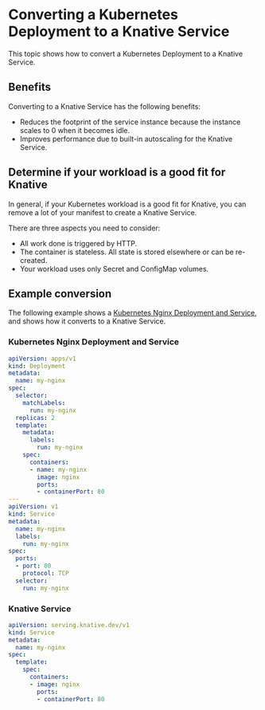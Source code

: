 # Converting a Kubernetes Deployment to a Knative Service

This topic shows how to convert a Kubernetes Deployment to a Knative Service.

## Benefits

Converting to a Knative Service has the following benefits:

- Reduces the footprint of the service instance because the instance scales to 0 when it becomes idle.
- Improves performance due to built-in autoscaling for the Knative Service.

## Determine if your workload is a good fit for Knative

In general, if your Kubernetes workload is a good fit for Knative, you can remove a lot of your manifest to create a Knative Service.

There are three aspects you need to consider:

- All work done is triggered by HTTP.
- The container is stateless. All state is stored elsewhere or can be re-created.
- Your workload uses only Secret and ConfigMap volumes.

## Example conversion

The following example shows a [Kubernetes Nginx Deployment and Service](https://kubernetes.io/docs/concepts/services-networking/connect-applications-service/), and shows how it converts to a Knative Service.

### Kubernetes Nginx Deployment and Service

```yaml
apiVersion: apps/v1
kind: Deployment
metadata:
  name: my-nginx
spec:
  selector:
    matchLabels:
      run: my-nginx
  replicas: 2
  template:
    metadata:
      labels:
        run: my-nginx
    spec:
      containers:
      - name: my-nginx
        image: nginx
        ports:
        - containerPort: 80
---
apiVersion: v1
kind: Service
metadata:
  name: my-nginx
  labels:
    run: my-nginx
spec:
  ports:
  - port: 80
    protocol: TCP
  selector:
    run: my-nginx

```

### Knative Service

```yaml
apiVersion: serving.knative.dev/v1
kind: Service
metadata:
  name: my-nginx
spec:
  template:
    spec:
      containers:
      - image: nginx
        ports:
        - containerPort: 80
```
